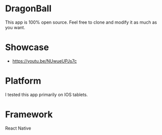# DragonBall
This app is 100% open source. Feel free to clone and modify it as much as you want.

# Showcase
- https://youtu.be/NUwueUPJs7c

# Platform
I tested this app primarily on IOS tablets. 

# Framework
React Native 
